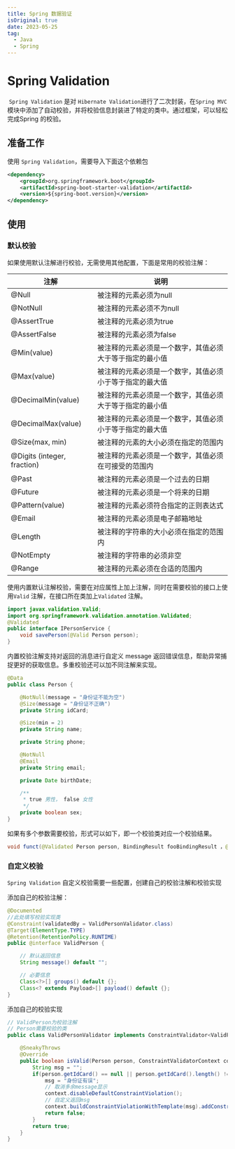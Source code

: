 ```yaml
---
title: Spring 数据验证
isOriginal: true
date: 2023-05-25
tag:
  - Java
  - Spring
---
```


# Spring Validation

​		`Spring Validation` 是对 `Hibernate Validation`进行了二次封装，在`Spring MVC` 模块中添加了自动校验，并将校验信息封装进了特定的类中。通过框架，可以轻松完成Spring 的校验。



## 准备工作

使用 `Spring Validation`，需要导入下面这个依赖包

```xml
<dependency>
    <groupId>org.springframework.boot</groupId>
    <artifactId>spring-boot-starter-validation</artifactId>
    <version>${spring-boot.version}</version>
</dependency>
```



## 使用

### 默认校验

如果使用默认注解进行校验，无需使用其他配置，下面是常用的校验注解：

| 注解                        | 说明                                                     |
| --------------------------- | -------------------------------------------------------- |
| @Null                       | 被注释的元素必须为null                                   |
| @NotNull                    | 被注释的元素必须不为null                                 |
| @AssertTrue                 | 被注释的元素必须为true                                   |
| @AssertFalse                | 被注释的元素必须为false                                  |
| @Min(value)                 | 被注释的元素必须是一个数字，其值必须大于等于指定的最小值 |
| @Max(value)                 | 被注释的元素必须是一个数字，其值必须小于等于指定的最大值 |
| @DecimalMin(value)          | 被注释的元素必须是一个数字，其值必须大于等于指定的最小值 |
| @DecimalMax(value)          | 被注释的元素必须是一个数字，其值必须小于等于指定的最大值 |
| @Size(max, min)             | 被注释的元素的大小必须在指定的范围内                     |
| @Digits (integer, fraction) | 被注释的元素必须是一个数字，其值必须在可接受的范围内     |
| @Past                       | 被注释的元素必须是一个过去的日期                         |
| @Future                     | 被注释的元素必须是一个将来的日期                         |
| @Pattern(value)             | 被注释的元素必须符合指定的正则表达式                     |
| @Email                      | 被注释的元素必须是电子邮箱地址                           |
| @Length                     | 被注释的字符串的大小必须在指定的范围内                   |
| @NotEmpty                   | 被注释的字符串的必须非空                                 |
| @Range                      | 被注释的元素必须在合适的范围内                           |



使用内置默认注解校验，需要在对应属性上加上注解，同时在需要校验的接口上使用`Valid` 注解，在接口所在类加上`Validated` 注解。
```java
import javax.validation.Valid;
import org.springframework.validation.annotation.Validated;
@Validated
public interface IPersonService {
    void savePerson(@Valid Person person);
}
```
内置校验注解支持对返回的消息进行自定义 message 返回错误信息，帮助异常捕捉更好的获取信息。多重校验还可以加不同注解来实现。

```java
@Data
public class Person {

    @NotNull(message = "身份证不能为空")
    @Size(message = "身份证不正确")
    private String idCard;

    @Size(min = 2)
    private String name;

    private String phone;

    @NotNull
    @Email
    private String email;

    private Date birthDate;

    /**
     * true 男性， false 女性
     */
    private boolean sex;
}
```

如果有多个参数需要校验，形式可以如下，即一个校验类对应一个校验结果。

``` java
void funct(@Validated Person person, BindingResult fooBindingResult ，@Validated Bar bar, BindingResult barBindingResult);
```



### 自定义校验

`Spring Validation` 自定义校验需要一些配置，创建自己的校验注解和校验实现

添加自己的校验注解：

```java
@Documented
//此处填写校验实现类
@Constraint(validatedBy = ValidPersonValidator.class)
@Target(ElementType.TYPE)
@Retention(RetentionPolicy.RUNTIME)
public @interface ValidPerson {

    // 默认返回信息
    String message() default "";

    // 必要信息
    Class<?>[] groups() default {};
    Class<? extends Payload>[] payload() default {};
}
```

添加自己的校验实现

```java
// ValidPerson为校验注解
// Person需要校验的类
public class ValidPersonValidator implements ConstraintValidator<ValidPerson, Person> {

    @SneakyThrows
    @Override
    public boolean isValid(Person person, ConstraintValidatorContext context){
        String msg = "";
        if(person.getIdCard() == null || person.getIdCard().length() != 18){
            msg = "身份证有误";
            // 取消多余message显示
            context.disableDefaultConstraintViolation();
            // 自定义返回msg
            context.buildConstraintViolationWithTemplate(msg).addConstraintViolation();
            return false;
        }
        return true;
    }
}
```

